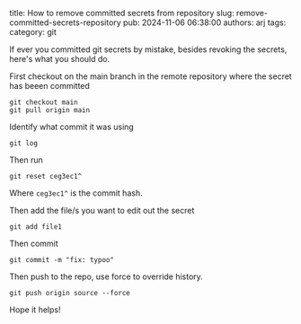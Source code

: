 title: How to remove committed secrets from repository
slug: remove-committed-secrets-repository
pub: 2024-11-06 06:38:00
authors: arj
tags: 
category: git


If ever you committed git secrets by mistake, besides revoking the secrets, here's what you should do.


First checkout on the main branch in the remote repository where the secret has beeen committed

```
git checkout main 
git pull origin main
```

Identify what commit it was using 

```
git log
```

Then run 

```
git reset ceg3ec1^
```


Where `ceg3ec1^` is the commit hash.

Then add the file/s you want to edit out the secret

```
git add file1
```

Then commit 

```
git commit -m "fix: typoo"
```

Then push to the repo, use force to override history.

```
git push origin source --force
```

Hope it helps!